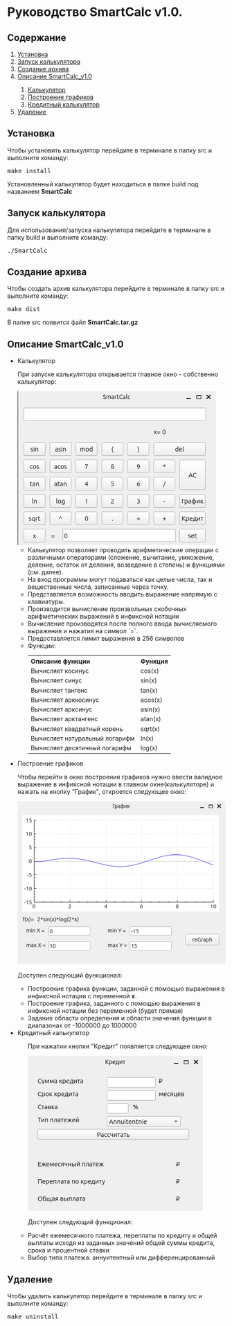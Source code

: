 <!DOCTYPE html>
<html>

<body>
    <h1>Руководство SmartCalc v1.0.</h1>
    <h2>Содержание</h2>
    <ol>
        <li><a name="1" href="#1-1">Установка</a></li>
        <li><a name="2" href="#2-2">Запуск калькулятора</a></li>
        <li><a name="3" href="#3-3">Создание архива</a></li>
        <li><a name="4" href="#4-4">Описание SmartCalc_v1.0</a>
            <div class="description">
                <ol>
                    <li><a name="4.1" href="#4-4-1">Калькулятор</a></li>
                    <li><a name="4.2" href="#4-4-2">Построение графиков</a></li>
                    <li><a name="4.3" href="#4-4-3">Кредитный калькулятор</a></li>
                </ol>
            </div>
        </li>
        <li><a name="5" href="#5-5">Удаление</a></li>
    </ol>
    <h2><a name="1-1"></a>Установка</h2>
    <p>Чтобы установить калькулятор перейдите в терминале в папку src и выполните команду:</p>
    <pre>make install</pre>
    <p>Установленный калькулятор будет находиться в папке build под названием <b>SmartCalc</b></p>
    <h2><a name="2-2"></a>Запуск калькулятора</h2>
    <p>Для использования/запуска калькулятора перейдите в терминале в папку build и выполните команду:</p>
    <pre>./SmartCalc</pre>
    <h2><a name="3-3"></a>Создание архива</h2>
    <p>Чтобы создать архив калькулятора перейдите в терминале в папку src и выполните команду:</p>
    <pre>make dist</pre>
    <p>В папке src появится файл <b>SmartCalc.tar.gz</b></p>
    <h2><a name="4-4"></a>Описание SmartCalc_v1.0</h2>
    <ul>
        <li><a name="4-4-1"></a>Калькулятор
            <p>При запуске калькулятора открывается главное окно - собственно калькулятор:</p>
            <img src="images/calc.png">
            <ul>
                <li>Калькулятор позволяет проводить арифметические операции с различными операторами (сложение,
                    вычитание, умножение, деление, остаток от деления, возведение в степень) и функциями (см. далее).
                </li>
                <li>На вход программы могут подаваться как целые числа, так и вещественные числа, записанные через
                    точку.</li>
                <li>Представляется возможность вводить выражение напрямую с клавиатуры.</li>
                <li>Производится вычисление произвольных скобочных арифметических выражений в инфиксной нотации
                </li>
                <li>Вычисление производятся после полного ввода вычисляемого выражения и нажатия на символ `=`.</li>
                <li>Предоставляется лимит выражения в 256 символов</li>
                <li>Функции:
                    <table>
                        <tr>
                            <th>Описание функции</th>
                            <th>Функция</th>
                        </tr>
                        <tr>
                            <td>Вычисляет косинус </td>
                            <td>cos(x)</td>
                        </tr>
                        <tr>
                            <td>Вычисляет синус </td>
                            <td>sin(x)</td>
                        </tr>
                        <tr>
                            <td>Вычисляет тангенс </td>
                            <td>tan(x)</td>
                        </tr>
                        <tr>
                            <td>Вычисляет арккосинус </td>
                            <td>acos(x)</td>
                        </tr>
                        <tr>
                            <td>Вычисляет арксинус </td>
                            <td>asin(x)</td>
                        </tr>
                        <tr>
                            <td>Вычисляет арктангенс </td>
                            <td>atan(x)</td>
                        </tr>
                        <tr>
                            <td>Вычисляет квадратный корень </td>
                            <td>sqrt(x)</td>
                        </tr>
                        <tr>
                            <td>Вычисляет натуральный логарифм </td>
                            <td>ln(x)</td>
                        </tr>
                        <tr>
                            <td>Вычисляет десятичный логарифм </td>
                            <td>log(x)</td>
                        </tr>
                    </table>
                </li>
            </ul>
        </li>
        <li><a name="4-4-2"></a>Построение графиков
            <p>Чтобы перейти в окно построения графиков нужно ввести валидное выражение в инфиксной нотации в главном окне(калькуляторе) и нажать на кнопку "График", откроется следующее окно:</p>
            <img src="images/plot.png">
            <p>Доступен следующий функционал:</p>
            <ul>
                <li>Построение графика функции, заданной с помощью выражения в инфиксной нотации с переменной <b>x</b>.
                </li>
                <li> Построение графика, заданного с помощью выражения в инфиксной нотации без переменной (будет прямая)</li>
                <li>Задание области определения и области значения функции в диапазонах от -1000000 до 1000000</li>
            </ul>
        </li>
        <li><a name="4-4-3"></a>Кредитный калькулятор
            <ul>
                <p>При нажатии кнопки "Кредит" появляется следующее окно:</p>
                <img src="images/credit.png">
                <p>Доступен следующий функционал:</p>
                <li>Расчёт ежемесячного платежа, переплаты по кредиту и общей выплаты исходя из заданных значений общей
                    суммы кредита, срока и процентной ставки</li>
                <li>Выбор типа платежа: аннуитентный или дифференцированный</li>
            </ul>
        </li>
    </ul>
    <h2><a name="5-5"></a>Удаление</h2>
    <p>Чтобы удалить калькулятор перейдите в терминале в папку src и выполните команду:</p>
    <pre>make uninstall</pre>
</body>

</html>